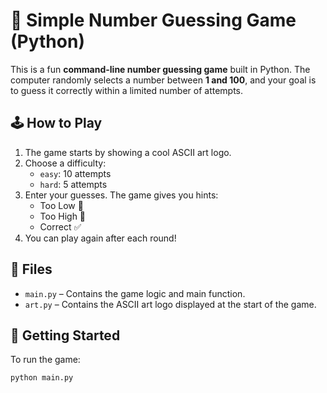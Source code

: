 # 🎯 Simple Number Guessing Game (Python)

This is a fun **command-line number guessing game** built in Python. The computer randomly selects a number between **1 and 100**, and your goal is to guess it correctly within a limited number of attempts.

## 🕹️ How to Play

1. The game starts by showing a cool ASCII art logo.
2. Choose a difficulty:
   - `easy`: 10 attempts
   - `hard`: 5 attempts
3. Enter your guesses. The game gives you hints:
   - Too Low 🔽
   - Too High 🔼
   - Correct ✅
4. You can play again after each round!

## 📁 Files

- `main.py` – Contains the game logic and main function.
- `art.py` – Contains the ASCII art logo displayed at the start of the game.

## 🚀 Getting Started

To run the game:

```bash
python main.py
